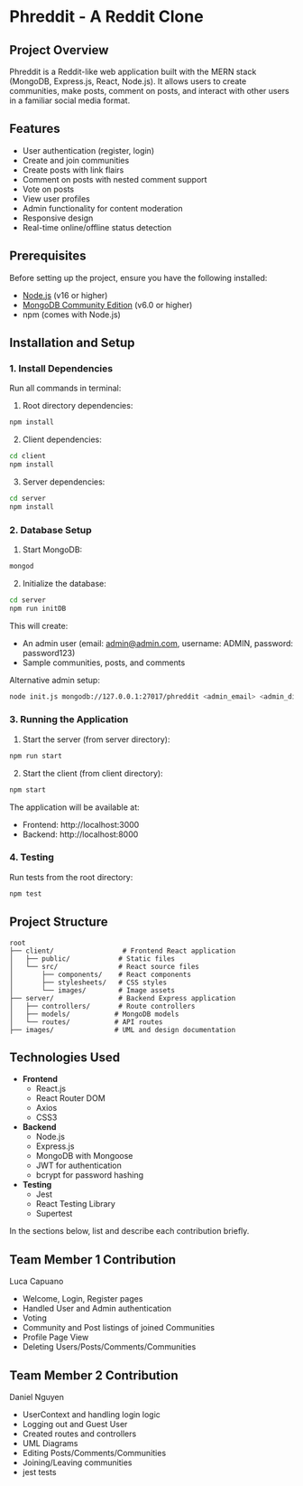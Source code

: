 # Phreddit - A Reddit Clone

## Project Overview

Phreddit is a Reddit-like web application built with the MERN stack (MongoDB, Express.js, React, Node.js). It allows users to create communities, make posts, comment on posts, and interact with other users in a familiar social media format.

## Features

-   User authentication (register, login)
-   Create and join communities
-   Create posts with link flairs
-   Comment on posts with nested comment support
-   Vote on posts
-   View user profiles
-   Admin functionality for content moderation
-   Responsive design
-   Real-time online/offline status detection

## Prerequisites

Before setting up the project, ensure you have the following installed:

-   [Node.js](https://nodejs.org/en/download) (v16 or higher)
-   [MongoDB Community Edition](https://www.mongodb.com/docs/manual/administration/install-community/) (v6.0 or higher)
-   npm (comes with Node.js)

## Installation and Setup

### 1. Install Dependencies

Run all commands in terminal:

1. Root directory dependencies:

```bash
npm install
```

2. Client dependencies:

```bash
cd client
npm install
```

3. Server dependencies:

```bash
cd server
npm install
```

### 2. Database Setup

1. Start MongoDB:

```bash
mongod
```

2. Initialize the database:

```bash
cd server
npm run initDB
```

This will create:

-   An admin user (email: admin@admin.com, username: ADMIN, password: password123)
-   Sample communities, posts, and comments

Alternative admin setup:

```bash
node init.js mongodb://127.0.0.1:27017/phreddit <admin_email> <admin_displayName> <admin_password>
```

### 3. Running the Application

1. Start the server (from server directory):

```bash
npm run start
```

2. Start the client (from client directory):

```bash
npm start
```

The application will be available at:

-   Frontend: http://localhost:3000
-   Backend: http://localhost:8000

### 4. Testing

Run tests from the root directory:

```bash
npm test
```

## Project Structure

```
root
├── client/                 # Frontend React application
│   ├── public/            # Static files
│   └── src/               # React source files
│       ├── components/    # React components
│       ├── stylesheets/   # CSS styles
│       └── images/        # Image assets
├── server/                # Backend Express application
│   ├── controllers/       # Route controllers
│   ├── models/           # MongoDB models
│   └── routes/           # API routes
├── images/               # UML and design documentation
```

## Technologies Used

-   **Frontend**
    -   React.js
    -   React Router DOM
    -   Axios
    -   CSS3
-   **Backend**
    -   Node.js
    -   Express.js
    -   MongoDB with Mongoose
    -   JWT for authentication
    -   bcrypt for password hashing
-   **Testing**
    -   Jest
    -   React Testing Library
    -   Supertest

In the sections below, list and describe each contribution briefly.

## Team Member 1 Contribution

Luca Capuano

-   Welcome, Login, Register pages
-   Handled User and Admin authentication
-   Voting
-   Community and Post listings of joined Communities
-   Profile Page View
-   Deleting Users/Posts/Comments/Communities

## Team Member 2 Contribution

Daniel Nguyen

-   UserContext and handling login logic
-   Logging out and Guest User
-   Created routes and controllers
-   UML Diagrams
-   Editing Posts/Comments/Communities
-   Joining/Leaving communities
-   jest tests
